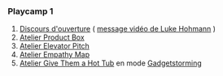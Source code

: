 ### Playcamp 1

1. [Discours d'ouverture](https://www.dropbox.com/s/4r3zubsft3dcc9w/Discours%20ouverture.pdf?dl=0) ( [message vidéo de Luke Hohmann](https://www.dropbox.com/s/u1gw51aa2plt4kc/Message%20from%20Luke%20Hohmann%20for%20FGSUG.mp4?dl=0) )
2. [Atelier Product Box](https://gamestorming.com/design-the-box/)
3. [Atelier Elevator Pitch](https://gamestorming.com/elevator-pitch/)
4. [Atelier Empathy Map](http://innovationgames.com/empathy-map/)
5. [Atelier Give Them a Hot Tub](http://innovationgames.com/hot-tub/) en mode [Gadgetstorming](https://www.dropbox.com/s/tnjwlhopzfi31rl/Atelier%20Give%20Them%20a%20Hot%20Tub%20-%20Gadgetstorming%20.pdf?dl=0)